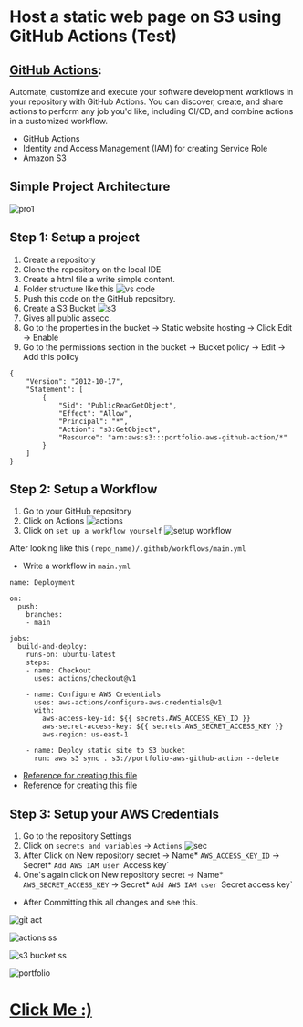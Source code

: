 # Host a static web page on S3 using GitHub Actions (Test)

## [GitHub Actions](https://docs.github.com/en/actions):
  Automate, customize and execute your software development workflows in your repository with GitHub Actions. You can discover, create, and share actions to perform any job you'd like, including CI/CD, and combine actions in a customized workflow.
  

- GitHub Actions
- Identity and Access Management (IAM) for creating Service Role
- Amazon S3
  
## Simple Project Architecture

![pro1](https://github.com/darjidhruv26/Portfolio_AWS_GitHub_action/assets/90086813/ad86ab4a-a305-47ea-a5a9-7e6b0216b44a)

## Step 1: Setup a project
1. Create a repository
2. Clone the repository on the local IDE
3. Create a html file a write simple content.
4. Folder structure like this
![vs code](https://github.com/darjidhruv26/Portfolio_AWS_GitHub_action/assets/90086813/689b52c1-1872-4811-ae08-ee20fb84f0ab)
5. Push this code on the GitHub repository.
6. Create a S3 Bucket
![s3](https://github.com/darjidhruv26/Portfolio_AWS_GitHub_action/assets/90086813/7ad5086a-9df5-44e2-9631-65dd44377bed)
7. Gives all public assecc.
8. Go to the properties in the bucket -> Static website hosting -> Click Edit -> Enable
9. Go to the permissions section in the bucket -> Bucket policy -> Edit -> Add this policy

```
{
    "Version": "2012-10-17",
    "Statement": [
        {
            "Sid": "PublicReadGetObject",
            "Effect": "Allow",
            "Principal": "*",
            "Action": "s3:GetObject",
            "Resource": "arn:aws:s3:::portfolio-aws-github-action/*"
        }
    ]
}
```
## Step 2: Setup a Workflow

1. Go to your GitHub repository
2. Click on Actions
   ![actions](https://github.com/darjidhruv26/Portfolio_AWS_GitHub_action/assets/90086813/fa03f769-2451-4345-ab95-093bc782519b)
3. Click on `set up a workflow yourself`
   ![setup workflow](https://github.com/darjidhruv26/Portfolio_AWS_GitHub_action/assets/90086813/fc5ca3b2-1681-471c-ac0f-50b2f55f132d)

After looking like this `(repo_name)/.github/workflows/main.yml`

- Write a workflow in `main.yml`
  
```
name: Deployment

on:
  push:
    branches:
    - main

jobs:
  build-and-deploy:
    runs-on: ubuntu-latest
    steps:
    - name: Checkout
      uses: actions/checkout@v1

    - name: Configure AWS Credentials
      uses: aws-actions/configure-aws-credentials@v1
      with:
        aws-access-key-id: ${{ secrets.AWS_ACCESS_KEY_ID }}
        aws-secret-access-key: ${{ secrets.AWS_SECRET_ACCESS_KEY }}
        aws-region: us-east-1

    - name: Deploy static site to S3 bucket
      run: aws s3 sync . s3://portfolio-aws-github-action --delete

```
- [Reference for creating this file](https://github.com/actions)
- [Reference for creating this file](https://github.com/actions/checkout)

## Step 3: Setup your AWS Credentials

1. Go to the repository Settings
2. Click on `secrets and variables` -> `Actions`
   ![sec](https://github.com/darjidhruv26/Portfolio_AWS_GitHub_action/assets/90086813/b4cd8997-c1f8-4548-81bf-8e8800093bab)
3. After Click on New repository secret -> Name* `AWS_ACCESS_KEY_ID` -> Secret* `Add AWS IAM user `Access key`
4. One's again click on New repository secret -> Name* `AWS_SECRET_ACCESS_KEY` -> Secret* `Add AWS IAM user `Secret access key`

- After Committing this all changes and see this.
      
![git act](https://github.com/darjidhruv26/Portfolio_AWS_GitHub_action/assets/90086813/2adfb326-f353-4caf-9307-d140d1117fcb)

![actions ss](https://github.com/darjidhruv26/Portfolio_AWS_GitHub_action/assets/90086813/fef1913b-2767-4878-a44f-3fc84761c86f)

![s3 bucket ss](https://github.com/darjidhruv26/Portfolio_AWS_GitHub_action/assets/90086813/a08bb42c-5d31-4401-8e5f-f9fdc0d2057b)

![portfolio](https://github.com/darjidhruv26/Portfolio_AWS_GitHub_action/assets/90086813/28ff6e68-e3c0-493f-a382-693ee6611cae)

#                            [Click Me :)](http://portfolio-aws-github-action.s3-website.ap-south-1.amazonaws.com/)
